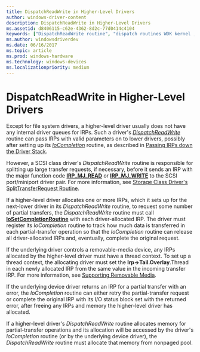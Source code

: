 ```yaml
---
title: DispatchReadWrite in Higher-Level Drivers
author: windows-driver-content
description: DispatchReadWrite in Higher-Level Drivers
ms.assetid: d8406115-c62e-4362-8d2c-77d0414c4104
keywords: ["DispatchReadWrite routine", "dispatch routines WDK kernel , DispatchReadWrite routine", "read/write dispatch routines WDK kernel", "IRP_MJ_WRITE I/O function codes", "IRP_MJ_READ I/O function codes", "data transfers WDK kernel , read/write dispatch routines", "transferring data WDK kernel , read/write dispatch routines"]
ms.author: windowsdriverdev
ms.date: 06/16/2017
ms.topic: article
ms.prod: windows-hardware
ms.technology: windows-devices
ms.localizationpriority: medium
---
```


# DispatchReadWrite in Higher-Level Drivers





Except for file system drivers, a higher-level driver usually does not have any internal driver queues for IRPs. Such a driver's [*DispatchReadWrite*](https://msdn.microsoft.com/library/windows/hardware/ff543381) routine can pass IRPs with valid parameters on to lower drivers, possibly after setting up its [*IoCompletion*](https://msdn.microsoft.com/library/windows/hardware/ff548354) routine, as described in [Passing IRPs down the Driver Stack](passing-irps-down-the-driver-stack.md).

However, a SCSI class driver's *DispatchReadWrite* routine is responsible for splitting up large transfer requests, if necessary, before it sends an IRP with the major function code [**IRP\_MJ\_READ**](https://msdn.microsoft.com/library/windows/hardware/ff550794) or [**IRP\_MJ\_WRITE**](https://msdn.microsoft.com/library/windows/hardware/ff550819) to the SCSI port/miniport driver pair. For more information, see [Storage Class Driver's SplitTransferRequest Routine](https://msdn.microsoft.com/library/windows/hardware/ff566965).

If a higher-level driver allocates one or more IRPs, which it sets up for the next-lower driver in its *DispatchReadWrite* routine, to request some number of partial transfers, the *DispatchReadWrite* routine must call [**IoSetCompletionRoutine**](https://msdn.microsoft.com/library/windows/hardware/ff549679) with each driver-allocated IRP. The driver must register its *IoCompletion* routine to track how much data is transferred in each partial-transfer operation so that the *IoCompletion* routine can release all driver-allocated IRPs and, eventually, complete the original request.

If the underlying driver controls a removable-media device, any IRPs allocated by the higher-level driver must have a thread context. To set up a thread context, the allocating driver must set the **Irp-&gt;Tail.Overlay**.Thread in each newly allocated IRP from the same value in the incoming transfer IRP. For more information, see [Supporting Removable Media](supporting-removable-media.md).

If the underlying device driver returns an IRP for a partial transfer with an error, the *IoCompletion* routine can either retry the partial-transfer request or complete the original IRP with its I/O status block set with the returned error, after freeing any IRPs and memory the higher-level driver has allocated.

If a higher-level driver's *DispatchReadWrite* routine allocates memory for partial-transfer operations and its allocation will be accessed by the driver's *IoCompletion* routine (or by the underlying device driver), the *DispatchReadWrite* routine must allocate that memory from nonpaged pool.

 

 




